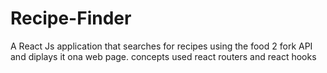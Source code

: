 # Recipe-Finder
A React Js application that searches for recipes using the food 2 fork API and diplays it ona web page.
concepts used react routers and react hooks

